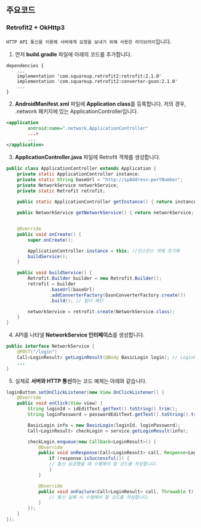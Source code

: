 ## 주요코드

### Retrofit2 + OkHttp3
`HTTP API 통신을 이용해 서버에게 요청을 보내기 위해 사용한 라이브러리`입니다.  

1. 먼저 **build.gradle** 파일에 아래의 코드를 추가합니다.
```
dependencies {
    ...
    implementation 'com.squareup.retrofit2:retrofit:2.1.0'
    implementation 'com.squareup.retrofit2:converter-gson:2.1.0'
    ...
}
```  

2. **AndroidManifest.xml** 파일에 **Application class**를 등록합니다. 저의 경우, .network 패키지에 있는 ApplicationController입니다.
```xml
<application
        android:name=".network.ApplicationController"
        ...>
        ...
</application>
```  

  
3. **ApplicationController.java** 파일에 Retrofit 객체를 생성합니다.
```java
public class ApplicationController extends Application {
    private static ApplicationController instance;
    private static String baseUrl = "http://ipAddress:portNumber";
    private NetworkService networkService;
    private static Retrofit retrofit;
    
    public static ApplicationController getInstance() { return instance; }

    public NetworkService getNetworkService() { return networkService; }


    @Override
    public void onCreate() {
        super.onCreate();

        ApplicationController.instance = this; //인스턴스 객체 초기화
        buildService();
    }

    public void buildService() {
        Retrofit.Builder builder = new Retrofit.Builder();
        retrofit = builder
                .baseUrl(baseUrl)
                .addConverterFactory(GsonConverterFactory.create())
                .build(); // 빌더 패턴

        networkService = retrofit.create(NetworkService.class);
    }
}
```  


4. API를 나타낼 **NetworkService 인터페이스**를 생성합니다.
```java
public interface NetworkService {
    @POST("/login")
    Call<LoginResult> getLoginResult(@Body BasicLogin login); // LoginResult는 response, BasicLogin은 requestbody 내용입니다.
    ...
}
```  


5. 실제로 **서버와 HTTP 통신**하는 코드 예제는 아래와 같습니다.
```java
loginButton.setOnClickListener(new View.OnClickListener() {
    @Override
    public void onClick(View view) {
        String loginId = idEditText.getText().toString().trim();
        String loginPassword = passwordEditText.getText().toString().trim();

        BasicLogin info = new BasicLogin(loginId, loginPassword);
        Call<LoginResult> checkLogin = service.getLoginResult(info);

        checkLogin.enqueue(new Callback<LoginResult>() {
            @Override
            public void onResponse(Call<LoginResult> call, Response<LoginResult> response) {
                if (response.isSuccessful()) {
                // 통신 성공했을 때 수행해야 할 코드를 작성합니다.
                }
            }

            @Override
            public void onFailure(Call<LoginResult> call, Throwable t) {
                // 통신 실패 시 수행해야 할 코드를 작성합니다.
            }
        });
    }
});
```
